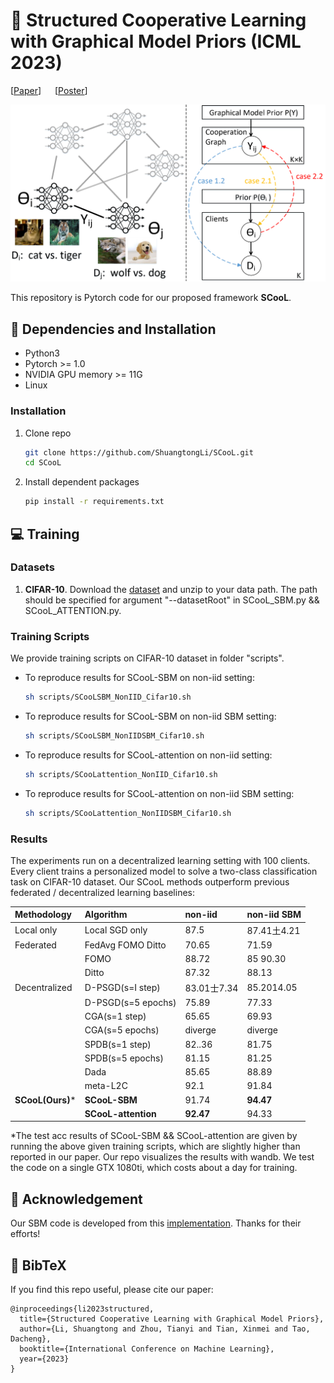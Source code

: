 # :book: Structured Cooperative Learning with Graphical Model Priors (ICML 2023)

[[Paper](https://arxiv.org/abs/2306.09595)] &emsp; [[Poster](https://github.com/ShuangtongLi/SCooL/blob/main/poster/poster.pdf)]

![Figure1](https://github.com/ShuangtongLi/SCooL/blob/main/figures/framework.png)

This repository is Pytorch code for our proposed framework **SCooL**. 

## :wrench: Dependencies and Installation
- Python3
- Pytorch >= 1.0
- NVIDIA GPU memory >= 11G
- Linux
### Installation
1. Clone repo

    ```bash
    git clone https://github.com/ShuangtongLi/SCooL.git
    cd SCooL
	```
2. Install dependent packages

    ```bash
    pip install -r requirements.txt
	```
## :computer: Training
### Datasets
1) **CIFAR-10**. Download the [dataset](https://www.cs.toronto.edu/~kriz/cifar-10-python.tar.gz) and unzip to your data path. The path should be specified for argument "--datasetRoot" in  SCooL_SBM.py && SCooL_ATTENTION.py.
### Training Scripts
We provide training scripts on CIFAR-10 dataset in folder "scripts".
- To reproduce results for SCooL-SBM on non-iid setting:
    ```bash
    sh scripts/SCooLSBM_NonIID_Cifar10.sh
    ```
- To reproduce results for SCooL-SBM on non-iid SBM setting:
    ```bash
    sh scripts/SCooLSBM_NonIIDSBM_Cifar10.sh
    ```
- To reproduce results for SCooL-attention on non-iid setting:
    ```bash
    sh scripts/SCooLattention_NonIID_Cifar10.sh
    ```
- To reproduce results for SCooL-attention on non-iid SBM setting:
    ```bash
    sh scripts/SCooLattention_NonIIDSBM_Cifar10.sh
    ```
### Results

The experiments run on a decentralized learning setting with 100 clients. Every client trains a personalized model to solve a two-class classification task on CIFAR-10 dataset. Our SCooL methods outperform previous federated / decentralized learning baselines:

| Methodology | Algorithm |non-iid|non-iid SBM|
|:----|:----|:----|:----|
|Local only|Local SGD only|87.5|87.41土4.21|
|Federated|FedAvg FOMO Ditto|70.65|71.59|
| |FOMO|88.72|85 90.30|
| |Ditto|87.32|88.13|
|Decentralized|D-PSGD(s=I step)|83.01士7.34|85.2014.05|
| |D-PSGD(s=5 epochs)|75.89|77.33|
| |CGA(s=1 step)|65.65|69.93|
| |CGA(s=5 epochs)|diverge|diverge|
| |SPDB(s=1 step)|82..36|81.75|
| |SPDB(s=5 epochs)|81.15|81.25|
| |Dada|85.65|88.89|
| |meta-L2C|92.1|91.84|
|**SCooL(Ours)***|**SCooL-SBM**|91.74|**94.47**|
| |**SCooL-attention**|**92.47**|94.33|

*The test acc results of SCooL-SBM && SCooL-attention are given by running the above given training scripts, which are slightly higher than reported in our paper. Our repo visualizes the results with wandb. We test the code on a single GTX 1080ti, which costs about a day for training. 

## :scroll: Acknowledgement

Our SBM code is developed from this [implementation](https://github.com/saeid651/MMSBM-VI). Thanks for their efforts!

## :scroll: BibTeX
If you find this repo useful, please cite our paper:
```
@inproceedings{li2023structured,
  title={Structured Cooperative Learning with Graphical Model Priors},
  author={Li, Shuangtong and Zhou, Tianyi and Tian, Xinmei and Tao, Dacheng},
  booktitle={International Conference on Machine Learning},
  year={2023}
}
```


